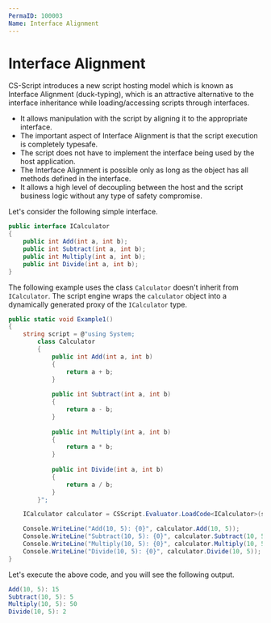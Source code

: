 ```yaml
---
PermaID: 100003
Name: Interface Alignment
---
```


# Interface Alignment

CS-Script introduces a new script hosting model which is known as Interface Alignment (duck-typing), which is an attractive alternative to the interface inheritance while loading/accessing scripts through interfaces. 

 - It allows manipulation with the script by aligning it to the appropriate interface. 
 - The important aspect of Interface Alignment is that the script execution is completely typesafe. 
 - The script does not have to implement the interface being used by the host application. 
 - The Interface Alignment is possible only as long as the object has all methods defined in the interface. 
 - It allows a high level of decoupling between the host and the script business logic without any type of safety compromise.

Let's consider the following simple interface.

```csharp
public interface ICalculator
{
    public int Add(int a, int b);
    public int Subtract(int a, int b);
    public int Multiply(int a, int b);
    public int Divide(int a, int b);        
}
```

The following example uses the class `Calculator` doesn't inherit from `ICalculator`. The script engine wraps the `calculator` object into a dynamically generated proxy of the `ICalculator` type.

```csharp
public static void Example1()
{
    string script = @"using System;
        class Calculator
        {
            public int Add(int a, int b)
            {
                return a + b;
            }
            
            public int Subtract(int a, int b)
            {
                return a - b;
            }
            
            public int Multiply(int a, int b)
            {
                return a * b;
            }
            
            public int Divide(int a, int b)
            {
                return a / b;
            }
        }";

    ICalculator calculator = CSScript.Evaluator.LoadCode<ICalculator>(script);

    Console.WriteLine("Add(10, 5): {0}", calculator.Add(10, 5));
    Console.WriteLine("Subtract(10, 5): {0}", calculator.Subtract(10, 5));
    Console.WriteLine("Multiply(10, 5): {0}", calculator.Multiply(10, 5));
    Console.WriteLine("Divide(10, 5): {0}", calculator.Divide(10, 5));
}
```

Let's execute the above code, and you will see the following output.

```csharp
Add(10, 5): 15
Subtract(10, 5): 5
Multiply(10, 5): 50
Divide(10, 5): 2
```